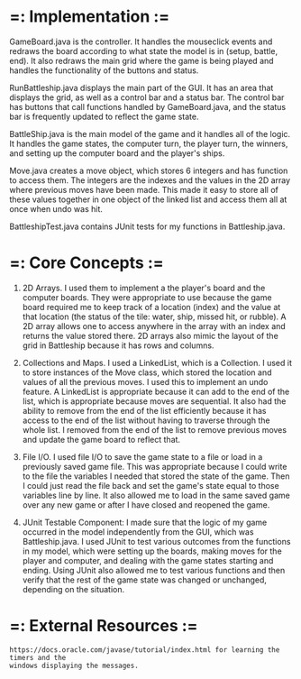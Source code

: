 
=:   Implementation    :=
=========================

  GameBoard.java is the controller. It handles the mouseclick events and redraws the board according
  to what state the model is in (setup, battle, end). It also redraws the main grid where the
  game is being played and handles the functionality of the buttons and status.

  RunBattleship.java displays the main part of the GUI. It has an area that displays the grid,
  as well as a control bar and a status bar. The control bar has buttons that call functions
  handled by GameBoard.java, and the status bar is frequently updated to reflect the game state.

  BattleShip.java is the main model of the game and it handles all of the logic. It handles the
  game states, the computer turn, the player turn, the winners, and setting up the computer board
  and the player's ships.

  Move.java creates a move object, which stores 6 integers and has function to access them. The
  integers are the indexes and the values in the 2D array where previous moves have been made.
  This made it easy to store all of these values together in one object of the linked list and
  access them all at once when undo was hit.

  BattleshipTest.java contains JUnit tests for my functions in Battleship.java.
  
=: Core Concepts :=
===================

  1. 2D Arrays. I used them to implement a the player's board and the computer boards. They were
       appropriate to use because the game board required me to keep track of a location (index)
       and the value at that location (the status of the tile: water, ship, missed hit, or rubble).
       A 2D array allows one to access anywhere in the array with an index and returns the value
       stored there. 2D arrays also mimic the layout of the grid in Battleship because it has
       rows and columns.


  2. Collections and Maps. I used a LinkedList, which is a Collection. I used it to store instances
  of the Move class, which stored the location and values of all the previous moves. I used this
  to implement an undo feature. A LinkedList is appropriate because it can add to the end of the
  list, which is appropriate because moves are sequential. It also had the ability to remove from
  the end of the list efficiently because it has access to the end of the list without having
  to traverse through the whole list. I removed from the end of the list to remove previous moves
  and update the game board to reflect that.

  3. File I/O. I used file I/O to save the game state to a file or load in a previously saved
  game file. This was appropriate because I could write to the file the variables I needed that
  stored the state of the game. Then I could just read the file back and set the game's state
  equal to those variables line by line. It also allowed me to load in the same saved game over
  any new game or after I have closed and reopened the game.

  4. JUnit Testable Component: I made sure that the logic of my game occurred in the model
  independently from the GUI, which was Battleship.java. I used JUnit to test various outcomes
  from the functions in my model, which were setting up the boards, making moves for the player and
  computer, and dealing with the game states starting and ending. Using JUnit also allowed me to
  test various functions and then verify that the rest of the game state was changed or unchanged,
  depending on the situation.


=: External Resources :=
========================

    https://docs.oracle.com/javase/tutorial/index.html for learning the timers and the
    windows displaying the messages.

